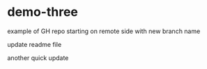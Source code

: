 # demo-three
example of GH repo starting on remote side with new branch name


update readme file


another quick update

